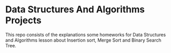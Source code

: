 # Data Structures And Algorithms Projects
This repo consists of the explanations some homeworks for Data Structures and Algorithms lesson about Insertion sort, Merge Sort and Binary Search Tree.

